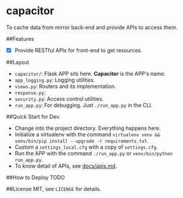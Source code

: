 # capacitor
To cache data from mirror back-end and provide APIs to access them.

##Features
- [x] Provide RESTful APIs for front-end to get resources.

##Layout
- `capacitor/`: Flask APP sits here. **Capacitor** is the APP's name.
 - `app_logging.py`: Logging utilities.
 - `views.py`: Routers and its implementation.
 - `response.py`:
 - `security.py`: Access control utilities.
- `run_app.py`: For debugging. Just `./run_app.py` in the CLI.

##Quick Start for Dev.
- Change into the project directory. Everything happens here.
- Initialize a virtualenv with the command `virtualenv venv && venv/bin/pip install --upgrade -r requirements.txt`.
- Custom a `settings_local.cfg` with a copy of `settings.cfg`.
- Run the APP with the command `./run_app.py` or `venv/bin/python run_app.py`.
- To know detail of APIs, see [docs/apis.md](docs/apis.md).

##How to Deploy
TODO

##License
MIT, see `LICENSE` for details.

